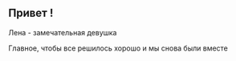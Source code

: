 ## Привет !

Лена - замечательная девушка

Главное, чтобы все решилось хорошо и мы снова были вместе
